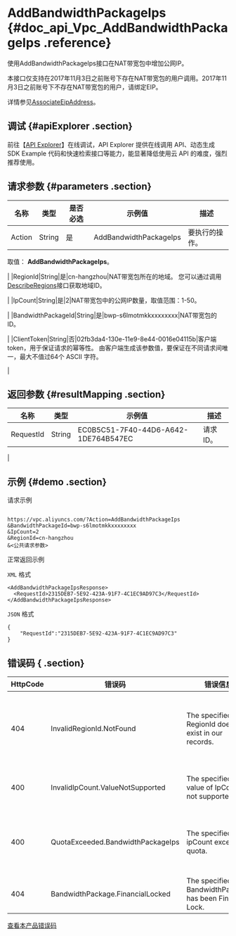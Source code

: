 # AddBandwidthPackageIps {#doc_api_Vpc_AddBandwidthPackageIps .reference}

使用AddBandwidthPackageIps接口在NAT带宽包中增加公网IP。

本接口仅支持在2017年11月3日之前账号下存在NAT带宽包的用户调用。2017年11月3日之前账号下不存在NAT带宽包的用户，请绑定EIP。

详情参见[AssociateEipAddress](~~36017~~)。

## 调试 {#apiExplorer .section}

前往【[API Explorer](https://api.aliyun.com/#product=Vpc&api=AddBandwidthPackageIps)】在线调试，API Explorer 提供在线调用 API、动态生成 SDK Example 代码和快速检索接口等能力，能显著降低使用云 API 的难度，强烈推荐使用。

## 请求参数 {#parameters .section}

|名称|类型|是否必选|示例值|描述|
|--|--|----|---|--|
|Action|String|是|AddBandwidthPackageIps|要执行的操作。

 取值： **AddBandwidthPackageIps**。

 |
|RegionId|String|是|cn-hangzhou|NAT带宽包所在的地域。 您可以通过调用[DescribeRegions](~~36063~~)接口获取地域ID。

 |
|IpCount|String|是|2|NAT带宽包中的公网IP数量，取值范围：1-50。

 |
|BandwidthPackageId|String|是|bwp-s6lmotmkkxxxxxxxx|NAT带宽包的ID。

 |
|ClientToken|String|否|02fb3da4-130e-11e9-8e44-0016e04115b|客户端token，用于保证请求的幂等性。 由客户端生成该参数值，要保证在不同请求间唯一，最大不值过64个 ASCII 字符。

 |

## 返回参数 {#resultMapping .section}

|名称|类型|示例值|描述|
|--|--|---|--|
|RequestId|String|EC0B5C51-7F40-44D6-A642-1DE764B547EC|请求ID。

 |

## 示例 {#demo .section}

请求示例

``` {#request_demo}

https://vpc.aliyuncs.com/?Action=AddBandwidthPackageIps
&BandwidthPackageId=bwp-s6lmotmkkxxxxxxxx
&IpCount=2
&RegionId=cn-hangzhou
&<公共请求参数>

```

正常返回示例

`XML` 格式

``` {#xml_return_success_demo}
<AddBandwidthPackageIpsResponse>
  <RequestId>2315DEB7-5E92-423A-91F7-4C1EC9AD97C3</RequestId>
</AddBandwidthPackageIpsResponse>

```

`JSON` 格式

``` {#json_return_success_demo}
{
	"RequestId":"2315DEB7-5E92-423A-91F7-4C1EC9AD97C3"
}
```

## 错误码 { .section}

|HttpCode|错误码|错误信息|描述|
|--------|---|----|--|
|404|InvalidRegionId.NotFound|The specified RegionId does not exist in our records.|指定的 RegionId 不存在，请您检查此产品在该地域是否可用。|
|400|InvalidIpCount.ValueNotSupported|The specified value of IpCount not supported.|参数IpCount的值不合法。|
|400|QuotaExceeded.BandwidthPackageIps|The specified ipCount exceeded quota.|IP 数量超过上限，可以提交工单申请增加配额。|
|404|BandwidthPackage.FinancialLocked|The specified BandwidthPackage has been Financail Lock.|该带宽包被欠费锁定。|

[查看本产品错误码](https://error-center.aliyun.com/status/product/Vpc)

